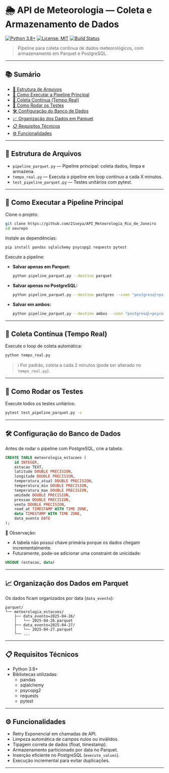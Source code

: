 
# 🌦️ API de Meteorologia — Coleta e Armazenamento de Dados

[![Python 3.8+](https://img.shields.io/badge/Python-3.8%2B-blue)](https://www.python.org/)
[![License: MIT](https://img.shields.io/badge/License-MIT-yellow.svg)](LICENSE)
[![Build Status](https://img.shields.io/badge/build-passing-brightgreen)](https://github.com/21seya/API_Meteorologia_Rio_de_Janeiro)

> Pipeline para coleta contínua de dados meteorológicos, com armazenamento em Parquet e PostgreSQL.

---

## 📚 Sumário

- [📂 Estrutura de Arquivos](#-estrutura-de-arquivos)
- [🚀 Como Executar a Pipeline Principal](#-como-executar-a-pipeline-principal)
- [🔁 Coleta Contínua (Tempo Real)](#-coleta-contínua-tempo-real)
- [🧪 Como Rodar os Testes](#-como-rodar-os-testes)
- [🛠️ Configuração do Banco de Dados](#-configuração-do-banco-de-dados)
- [📈 Organização dos Dados em Parquet](#-organização-dos-dados-em-parquet)
- [📋 Requisitos Técnicos](#-requisitos-técnicos)
- [⚙️ Funcionalidades](#️-funcionalidades)

---

## 📂 Estrutura de Arquivos

- `pipeline_parquet.py` — Pipeline principal: coleta dados, limpa e armazena.
- `tempo_real.py` — Executa o pipeline em loop contínuo a cada X minutos.
- `test_pipeline_parquet.py` — Testes unitários com pytest.

---

## 🚀 Como Executar a Pipeline Principal

Clone o projeto:

```bash
git clone https://github.com/21seya/API_Meteorologia_Rio_de_Janeiro
cd seurepo
```

Instale as dependências:

```bash
pip install pandas sqlalchemy psycopg2 requests pytest
```

Execute a pipeline:

- **Salvar apenas em Parquet:**
  ```bash
  python pipeline_parquet.py --destino parquet
  ```

- **Salvar apenas no PostgreSQL:**
  ```bash
  python pipeline_parquet.py --destino postgres --conn "postgresql+psycopg2://usuario:senha@localhost:5432/nome_do_banco"
  ```

- **Salvar em ambos:**
  ```bash
  python pipeline_parquet.py --destino ambos --conn "postgresql+psycopg2://usuario:senha@localhost:5432/nome_do_banco"
  ```

---

## 🔁 Coleta Contínua (Tempo Real)

Execute o loop de coleta automática:

```bash
python tempo_real.py
```

> ℹ️ Por padrão, coleta a cada 2 minutos (pode ser alterado no `tempo_real.py`).

---

## 🧪 Como Rodar os Testes

Execute todos os testes unitários:

```bash
pytest test_pipeline_parquet.py -v
```

---

## 🛠️ Configuração do Banco de Dados

Antes de rodar o pipeline com PostgreSQL, crie a tabela:

```sql
CREATE TABLE meteorologia_estacoes (
    id INTEGER,
    estacao TEXT,
    latitude DOUBLE PRECISION,
    longitude DOUBLE PRECISION,
    temperatura_atual DOUBLE PRECISION,
    temperatura_min DOUBLE PRECISION,
    temperatura_max DOUBLE PRECISION,
    umidade DOUBLE PRECISION,
    pressao DOUBLE PRECISION,
    vento DOUBLE PRECISION,
    read_at TIMESTAMP WITH TIME ZONE,
    data TIMESTAMP WITH TIME ZONE,
    data_evento DATE
);
```

📌 Observação:

- A tabela não possui chave primária porque os dados chegam incrementalmente.
- Futuramente, pode-se adicionar uma constraint de unicidade:

```sql
UNIQUE (estacao, data)
```

---

## 📈 Organização dos Dados em Parquet

Os dados ficam organizados por data (`data_evento`):

```
parquet/
└── meteorologia_estacoes/
    ├── data_evento=2025-04-26/
    │   └── 2025-04-26.parquet
    ├── data_evento=2025-04-27/
    │   └── 2025-04-27.parquet
    └── ...
```

---

## 📋 Requisitos Técnicos

- Python 3.8+
- Bibliotecas utilizadas:
  - pandas
  - sqlalchemy
  - psycopg2
  - requests
  - pytest

---

## ⚙️ Funcionalidades

- Retry Exponencial em chamadas de API.
- Limpeza automática de campos nulos ou inválidos.
- Tipagem correta de dados (float, timestamp).
- Armazenamento particionado por data no Parquet.
- Inserção eficiente no PostgreSQL (`execute_values`).
- Execução incremental para evitar duplicações.

---
